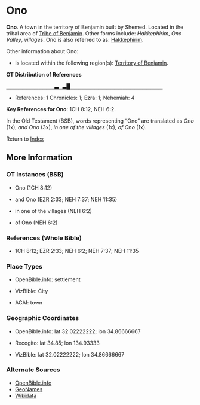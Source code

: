 # Ono
**Ono**. 
A town in the territory of Benjamin built by Shemed. 
Located in the tribal area of [Tribe of Benjamin](../../../groups/md/acai/Benjamin.md). 
Other forms include: 
*Hakkephirim*, *Ono Valley*, *villages*. 
Ono is also referred to as: 
[Hakkephirim](Hakkephirim.md). 




Other information about Ono:


* Is located within the following region(s): 
[Territory of Benjamin](TerritoryOfBenjamin.md). 


**OT Distribution of References**

▁▁▁▁▁▁▁▁▁▁▁▁▃▁▃█▁▁▁▁▁▁▁▁▁▁▁▁▁▁▁▁▁▁▁▁▁▁▁
* References: 1 Chronicles: 1; Ezra: 1; Nehemiah: 4



**Key References for Ono**: 
1CH 8:12, NEH 6:2. 


In the Old Testament (BSB), words representing “Ono” are translated as 
*Ono* (1x), *and Ono* (3x), *in one of the villages* (1x), *of Ono* (1x). 




Return to [Index](00-Index.md)

## More Information

### OT Instances (BSB)

* Ono (1CH 8:12)

* and Ono (EZR 2:33; NEH 7:37; NEH 11:35)

* in one of the villages (NEH 6:2)

* of Ono (NEH 6:2)



### References (Whole Bible)

* 1CH 8:12; EZR 2:33; NEH 6:2; NEH 7:37; NEH 11:35


### Place Types

* OpenBible.info: settlement

* VizBible: City

* ACAI: town



### Geographic Coordinates

* OpenBible.info: lat 32.02222222; lon 34.86666667

* Recogito: lat 34.85; lon 134.93333

* VizBible: lat 32.02222222; lon 34.86666667



### Alternate Sources

* [OpenBible.info](https://www.openbible.info/geo/ancient/ae6bfe2)
* [GeoNames](http://sws.geonames.org/1854026)
* [Wikidata](http://www.wikidata.org/entity/Q7094410)



